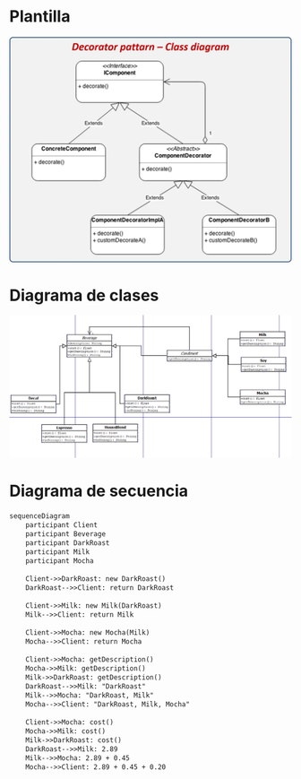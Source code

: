 # Plantilla
![Plantilla](public/decoratorTemplate.webp)
# Diagrama de clases
![Diagrama de clases](public/DecoratorPattern.png)
# Diagrama de secuencia
```mermaid
sequenceDiagram
    participant Client
    participant Beverage
    participant DarkRoast
    participant Milk
    participant Mocha

    Client->>DarkRoast: new DarkRoast()
    DarkRoast-->>Client: return DarkRoast

    Client->>Milk: new Milk(DarkRoast)
    Milk-->>Client: return Milk

    Client->>Mocha: new Mocha(Milk)
    Mocha-->>Client: return Mocha

    Client->>Mocha: getDescription()
    Mocha->>Milk: getDescription()
    Milk->>DarkRoast: getDescription()
    DarkRoast-->>Milk: "DarkRoast"
    Milk-->>Mocha: "DarkRoast, Milk"
    Mocha-->>Client: "DarkRoast, Milk, Mocha"

    Client->>Mocha: cost()
    Mocha->>Milk: cost()
    Milk->>DarkRoast: cost()
    DarkRoast-->>Milk: 2.89
    Milk-->>Mocha: 2.89 + 0.45
    Mocha-->>Client: 2.89 + 0.45 + 0.20
```
